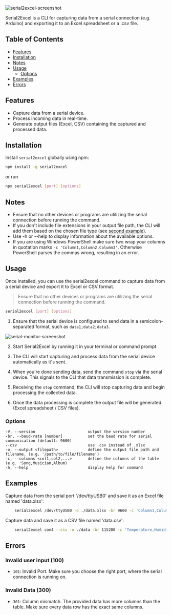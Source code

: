 ![serial2excel-screenshot](https://github.com/quentinmax/Serial2Excel/assets/82818659/62dfc98d-ba84-4372-884c-3d69e31e5d01)

Serial2Excel is a CLI for capturing data from a serial connection (e.g. Arduino) and exporting it to an Excel spreadsheet or a .csv file.

## Table of Contents

- [Features](#features)
- [Installation](#installation)
- [Notes](#notes)
- [Usage](#usage)
  - [Options](#options)
- [Examples](#examples)
- [Errors](#errors)

## Features

- Capture data from a serial device.
- Process incoming data in real-time.
- Generate output files (Excel, CSV) containing the captured and processed data.

## Installation

Install `serial2excel` globally using npm:

```bash
npm install -g serial2excel
```

or run

```bash
npx serial2excel [port] [options]
```

## Notes

- Ensure that no other devices or programs are utilizing the serial connection before running the command.
- If you don't include file extensions in your output file path, the CLI will add them based on the chosen file type (see [second example](#examples)).
- Use -h or --help to display information about the available options.
- If you are using Windows PowerShell make sure two wrap your columns in quotation marks `-c 'Column1,Column2,Column3'`. Otherwise PowerShell parses the commas wrong, resulting in an error.

## Usage

Once installed, you can use the serial2excel command to capture data from a serial device and export it to Excel or CSV format.

> Ensure that no other devices or programs are utilizing the serial connection before running the command.

```bash
serial2excel [port] [options]
```

1. Ensure that the serial device is configured to send data in a semicolon-separated format, such as `data1;data2;data3`.

![serial-monitor-screenshot](https://github.com/quentinmax/Serial2Excel/assets/82818659/7ce5d819-2d70-4066-87b4-b1109e74b2eb)

2. Start Serial2Excel by running it in your terminal or command prompt.

3. The CLI will start capturing and process data from the serial device automatically as it's sent.

4. When you're done sending data, send the command `stop` via the serial device. This signals to the CLI that data transmission is complete.

5. Receiving the `stop` command, the CLI will stop capturing data and begin processing the collected data.

6. Once the data processing is complete the output file will be generated (Excel spreadsheet / CSV files).

### Options

```
-V, --version                       output the version number
-br, --baud-rate [number]           set the baud rate for serial communication (default: 9600)
--csv                               use .csv instead of .xlsx
-o, --output <filepath>             define the output file path and filename. (e.g. '/path/to/file/filename')
-c, --columns <col1,col2,...>       define the columns of the table (e.g. 'Song,Musician,Album)
-h, --help                          display help for command
```

## Examples

Capture data from the serial port '/dev/ttyUSB0' and save it as an Excel file named 'data.xlsx':

```bash
    serial2excel /dev/ttyUSB0 -o ./data.xlsx -br 9600 -c 'Column1,Column2,Column3'
```

Capture data and save it as a CSV file named 'data.csv':

```bash
    serial2excel com4 --csv -o ./data -br 115200 -c 'Temperature,Humidity,Pressure'
```

## Errors

### Invalid user input (100)

- `101`: Invalid Port. Make sure you choose the right port, where the serial connection is running on.

### Invalid Data (300)

- `301`: Column mismatch. The provided data has more columns than the table. Make sure every data row has the exact same columns.
